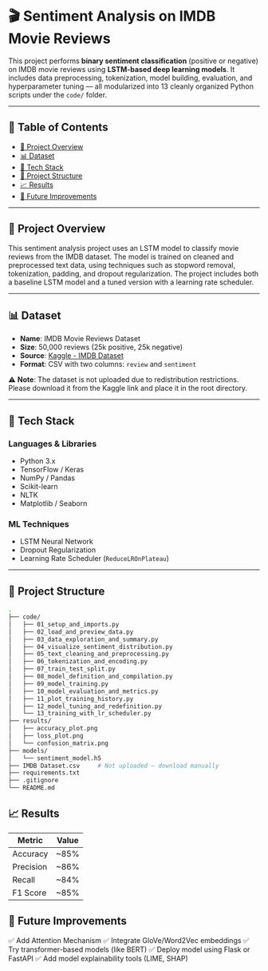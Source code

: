 # 🎬 Sentiment Analysis on IMDB Movie Reviews 

This project performs **binary sentiment classification** (positive or negative) on IMDB movie reviews using **LSTM-based deep learning models**. It includes data preprocessing, tokenization, model building, evaluation, and hyperparameter tuning — all modularized into 13 cleanly organized Python scripts under the `code/` folder.

---

## 📌 Table of Contents

- [📖 Project Overview](#-project-overview)
- [📊 Dataset](#-dataset)
- [🧰 Tech Stack](#-tech-stack)
- [📂 Project Structure](#-project-structure)
- [📈 Results](#-results)
- [🚀 Future Improvements](#-future-improvements)

---

## 📖 Project Overview

This sentiment analysis project uses an LSTM model to classify movie reviews from the IMDB dataset. The model is trained on cleaned and preprocessed text data, using techniques such as stopword removal, tokenization, padding, and dropout regularization. The project includes both a baseline LSTM model and a tuned version with a learning rate scheduler.

---

## 📊 Dataset

- **Name**: IMDB Movie Reviews Dataset
- **Size**: 50,000 reviews (25k positive, 25k negative)
- **Source**: [Kaggle - IMDB Dataset](https://www.kaggle.com/datasets/lakshmi25npathi/imdb-dataset-of-50k-movie-reviews)
- **Format**: CSV with two columns: `review` and `sentiment`

⚠️ **Note**: The dataset is not uploaded due to redistribution restrictions. Please download it from the Kaggle link and place it in the root directory.

---

## 🧰 Tech Stack

### Languages & Libraries
- Python 3.x
- TensorFlow / Keras
- NumPy / Pandas
- Scikit-learn
- NLTK
- Matplotlib / Seaborn

### ML Techniques
- LSTM Neural Network
- Dropout Regularization
- Learning Rate Scheduler (`ReduceLROnPlateau`)

---

## 📂 Project Structure

```bash
.
├── code/
│   ├── 01_setup_and_imports.py
│   ├── 02_load_and_preview_data.py
│   ├── 03_data_exploration_and_summary.py
│   ├── 04_visualize_sentiment_distribution.py
│   ├── 05_text_cleaning_and_preprocessing.py
│   ├── 06_tokenization_and_encoding.py
│   ├── 07_train_test_split.py
│   ├── 08_model_definition_and_compilation.py
│   ├── 09_model_training.py
│   ├── 10_model_evaluation_and_metrics.py
│   ├── 11_plot_training_history.py
│   ├── 12_model_tuning_and_redefinition.py
│   └── 13_training_with_lr_scheduler.py
├── results/
│   ├── accuracy_plot.png
│   ├── loss_plot.png
│   └── confusion_matrix.png
├── models/
│   └── sentiment_model.h5
├── IMDB Dataset.csv     # Not uploaded — download manually
├── requirements.txt
├── .gitignore
└── README.md
```


##  📈 Results
| Metric    | Value |
| --------- | ----- |
| Accuracy  | \~85% |
| Precision | \~86% |
| Recall    | \~84% |
| F1 Score  | \~85% |


## 🚀 Future Improvements

✅ Add Attention Mechanism
✅ Integrate GloVe/Word2Vec embeddings
✅ Try transformer-based models (like BERT)
✅ Deploy model using Flask or FastAPI
✅ Add model explainability tools (LIME, SHAP)

